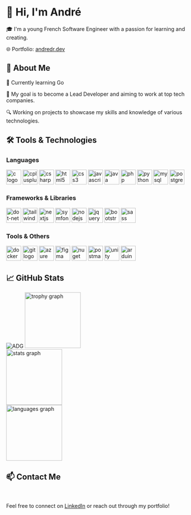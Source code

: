 <h1 align="left">👋 Hi, I'm André</h1>
<p align="left">🎓 I'm a young French Software Engineer with a passion for learning and creating.</p>
<p align="left">🌐 Portfolio: <a href="https://andredr.dev" target="_blank">andredr.dev</a></p>

<h2 align="left">🚀 About Me</h2>
<p align="left">🌱 Currently learning Go</p>
<p align="left">🎯 My goal is to become a Lead Developer and aiming to work at top tech companies.</p>
<p align="left">🔍 Working on projects to showcase my skills and knowledge of various technologies.</p>

<h2 align="left">🛠️ Tools & Technologies</h2>
<h3 align="left">Languages</h3>
<div align="left">
  <img src="https://skillicons.dev/icons?i=c" height="40" alt="c logo"  />
  <img src="https://skillicons.dev/icons?i=cpp" height="40" alt="cplusplus logo"  />
  <img src="https://skillicons.dev/icons?i=cs" height="40" alt="csharp logo"  />
  <img src="https://skillicons.dev/icons?i=html" height="40" alt="html5 logo"  />
  <img src="https://skillicons.dev/icons?i=css" height="40" alt="css3 logo"  />
  <img src="https://skillicons.dev/icons?i=js" height="40" alt="javascript logo"  />
  <img src="https://skillicons.dev/icons?i=java" height="40" alt="java logo"  />
  <img src="https://skillicons.dev/icons?i=php" height="40" alt="php logo"  />
  <img src="https://skillicons.dev/icons?i=py" height="40" alt="python logo"  />
  <img src="https://skillicons.dev/icons?i=mysql" height="40" alt="mysql logo"  />
  <img src="https://skillicons.dev/icons?i=postgres" height="40" alt="postgresql logo"  />
</div>

<h3 align="left">Frameworks & Libraries</h3>
<div align="left">
  <img src="https://skillicons.dev/icons?i=dotnet" height="40" alt="dot-net logo"  />
  <img src="https://skillicons.dev/icons?i=tailwind" height="40" alt="tailwindcss logo"  />
  <img src="https://skillicons.dev/icons?i=nextjs" height="40" alt="nextjs logo"  />
  <img src="https://skillicons.dev/icons?i=symfony" height="40" alt="symfony logo"  />
  <img src="https://skillicons.dev/icons?i=nodejs" height="40" alt="nodejs logo"  />
  <img src="https://skillicons.dev/icons?i=jquery" height="40" alt="jquery logo"  />
  <img src="https://cdn.jsdelivr.net/gh/devicons/devicon/icons/bootstrap/bootstrap-original.svg" height="40" alt="bootstrap logo"  />
  <img src="https://skillicons.dev/icons?i=sass" height="40" alt="sass logo"  />
</div>

<h3 align="left">Tools & Others</h3>
<div align="left">
  <img src="https://skillicons.dev/icons?i=docker" height="40" alt="docker logo"  />
  <img src="https://skillicons.dev/icons?i=git" height="40" alt="git logo"  />
  <img src="https://skillicons.dev/icons?i=azure" height="40" alt="azure logo"  />
  <img src="https://skillicons.dev/icons?i=figma" height="40" alt="figma logo"  />
  <img src="https://cdn.jsdelivr.net/gh/devicons/devicon/icons/nuget/nuget-original.svg" height="40" alt="nuget logo"  />
  <img src="https://skillicons.dev/icons?i=postman" height="40" alt="postman logo"  />
  <img src="https://skillicons.dev/icons?i=unity" height="40" alt="unity logo"  />
  <img src="https://skillicons.dev/icons?i=arduino" height="40" alt="arduino logo"  />
</div>

<h2 align="left">📈 GitHub Stats</h2>
<div align="left">
  <img src="https://komarev.com/ghpvc/?username=ADG08&label=Profile%20views&color=0e75b6&style=flat" alt="ADG" />
  <img src="https://github-profile-trophy.vercel.app?username=ADG08&theme=tokyonight&column=-1&row=1&margin-w=8&margin-h=8&no-bg=false&no-frame=false&order=4" height="150" alt="trophy graph" /> <br>
  <img src="https://github-readme-stats.vercel.app/api?username=ADG08&hide_title=false&hide_rank=false&show_icons=true&include_all_commits=true&count_private=true&disable_animations=false&theme=tokyonight&locale=en&hide_border=false&order=1" height="150" alt="stats graph" /> <br>
  <img src="https://github-readme-stats.vercel.app/api/top-langs?username=ADG08&locale=en&hide_title=false&layout=compact&card_width=320&langs_count=5&theme=tokyonight&hide_border=false&order=2" height="150" alt="languages graph"  />
</div>

<h2 align="left">📫 Contact Me</h2>

<br clear="both">

<p align="left">Feel free to connect on <a href="https://www.linkedin.com/in/andre-domingues-ramos/" target="_blank">LinkedIn</a> or reach out through my portfolio!</p>
